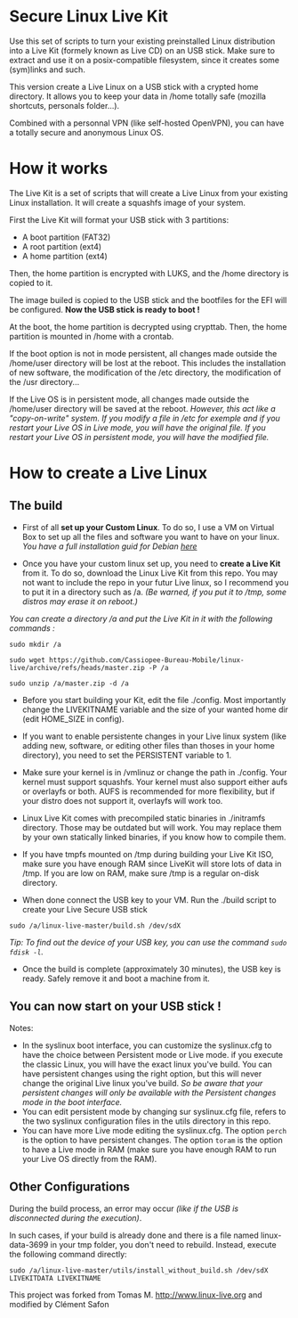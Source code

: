 # Secure Linux Live Kit

Use this set of scripts to turn your existing preinstalled Linux
distribution into a Live Kit (formely known as Live CD) on an USB stick.
Make sure to extract and use it on a posix-compatible filesystem,
since it creates some (sym)links and such.

This version create a Live Linux on a USB stick with a crypted home directory. It allows you to keep your data in /home totally safe (mozilla shortcuts, personals folder...).

Combined with a personnal VPN (like self-hosted OpenVPN), you can have a totally secure and anonymous Linux OS.

# How it works

The Live Kit is a set of scripts that will create a Live Linux from your existing Linux installation. It will create a squashfs image of your system.

First the Live Kit will format your USB stick with 3 partitions:

- A boot partition (FAT32)
- A root partition (ext4)
- A home partition (ext4)

Then, the home partition is encrypted with LUKS, and the /home directory is copied to it.

The image builed is copied to the USB stick and the bootfiles for the EFI will be configured.
**Now the USB stick is ready to boot !**

At the boot, the home partition is decrypted using crypttab. Then, the home partition is mounted in /home with a crontab.

If the boot option is not in mode persistent, all changes made outside the /home/user directory will be lost at the reboot. This includes the installation of new software, the modification of the /etc directory, the modification of the /usr directory...

If the Live OS is in persistent mode, all changes made outside the /home/user directory will be saved at the reboot. _However, this act like a "copy-on-write" system. If you modify a file in /etc for exemple and if you restart your Live OS in Live mode, you will have the original file. If you restart your Live OS in persistent mode, you will have the modified file._

# How to create a Live Linux

## The build

- First of all **set up your Custom Linux**. To do so, I use a VM on Virtual Box to set up all the files and software you want to have on your linux. _You have a full installation guid for Debian [here](/DOC/Full_Debian_Installation.md)_

- Once you have your custom linux set up, you need to **create a Live Kit** from it. To do so, download the Linux Live Kit from this repo. You may not want to include the repo in your futur Live linux, so I recommend you to put it in a directory such as /a. _(Be warned, if you put it to /tmp, some distros may erase it on reboot.)_

_You can create a directory /a and put the Live Kit in it with the following commands :_

    sudo mkdir /a

    sudo wget https://github.com/Cassiopee-Bureau-Mobile/linux-live/archive/refs/heads/master.zip -P /a

    sudo unzip /a/master.zip -d /a

- Before you start building your Kit, edit the file ./config. Most importantly change the LIVEKITNAME variable and the size of your wanted home dir (edit HOME_SIZE in config).

- If you want to enable persistente changes in your Live linux system (like adding new, software, or editing other files than thoses in your home directory), you need to set the PERSISTENT variable to 1.

- Make sure your kernel is in /vmlinuz or change the path in ./config. Your kernel must support squashfs. Your kernel must also support either aufs or overlayfs or both. AUFS is recommended for more flexibility, but if your distro does not support it, overlayfs will work too.

- Linux Live Kit comes with precompiled static binaries in ./initramfs directory. Those may be outdated but will work. You may replace them by your own statically linked binaries, if you know how to compile them.

- If you have tmpfs mounted on /tmp during building your Live Kit ISO, make sure you have enough RAM since LiveKit will store lots of data in /tmp. If you are low on RAM, make sure /tmp is a regular on-disk directory.

- When done connect the USB key to your VM. Run the ./build script to create your Live Secure USB stick

```
sudo /a/linux-live-master/build.sh /dev/sdX
```

_Tip: To find out the device of your USB key, you can use the command `sudo fdisk -l`._

- Once the build is complete (approximately 30 minutes), the USB key is ready. Safely remove it and boot a machine from it.

<h2>You can now start on your USB stick !</h2>

Notes:

- In the syslinux boot interface, you can customize the syslinux.cfg to have the choice between Persistent mode or Live mode. if you execute the classic Linux, you will have the exact linux you've build. You can have persistent changes using the right option, but this will never change the original Live linux you've build. _So be aware that your persistent changes will only be available with the Persistent changes mode in the boot interface._
- You can edit persistent mode by changing sur syslinux.cfg file, refers to the two syslinux configuration files in the utils directory in this repo.
- You can have more Live mode editing the syslinux.cfg. The option `perch` is the option to have persistent changes. The option `toram` is the option to have a Live mode in RAM (make sure you have enough RAM to run your Live OS directly from the RAM).

## Other Configurations

During the build process, an error may occur _(like if the USB is disconnected during the execution)_.

In such cases, if your build is already done and there is a file named linux-data-3699 in your tmp folder, you don't need to rebuild. Instead, execute the following command directly:

```
sudo /a/linux-live-master/utils/install_without_build.sh /dev/sdX LIVEKITDATA LIVEKITNAME
```

This project was forked from Tomas M. <http://www.linux-live.org> and modified by Clément Safon
